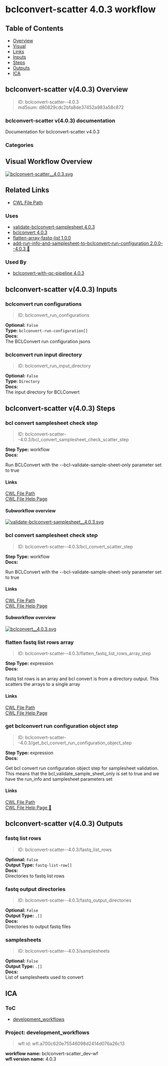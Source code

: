 
bclconvert-scatter 4.0.3 workflow
=================================

## Table of Contents
  
- [Overview](#bclconvert-scatter-v403-overview)  
- [Visual](#visual-workflow-overview)  
- [Links](#related-links)  
- [Inputs](#bclconvert-scatter-v403-inputs)  
- [Steps](#bclconvert-scatter-v403-steps)  
- [Outputs](#bclconvert-scatter-v403-outputs)  
- [ICA](#ica)  


## bclconvert-scatter v(4.0.3) Overview



  
> ID: bclconvert-scatter--4.0.3  
> md5sum: d80829cdc2bfa8de37452a983a58c872

### bclconvert-scatter v(4.0.3) documentation
  
Documentation for bclconvert-scatter v4.0.3

### Categories
  


## Visual Workflow Overview
  
[![bclconvert-scatter__4.0.3.svg](../../../../images/workflows/bclconvert-scatter/4.0.3/bclconvert-scatter__4.0.3.svg)](https://github.com/umccr/cwl-ica/raw/main/.github/catalogue/images/workflows/bclconvert-scatter/4.0.3/bclconvert-scatter__4.0.3.svg)
## Related Links
  
- [CWL File Path](../../../../../../workflows/bclconvert-scatter/4.0.3/bclconvert-scatter__4.0.3.cwl)  


### Uses
  
- [validate-bclconvert-samplesheet 4.0.3](../../validate-bclconvert-samplesheet/4.0.3/validate-bclconvert-samplesheet__4.0.3.md)  
- [bclconvert 4.0.3](../../bclconvert/4.0.3/bclconvert__4.0.3.md)  
- [flatten-array-fastq-list 1.0.0](../../../expressions/flatten-array-fastq-list/1.0.0/flatten-array-fastq-list__1.0.0.md)  
- [add-run-info-and-samplesheet-to-bclconvert-run-configuration 2.0.0--4.0.3 :construction:](../../../expressions/add-run-info-and-samplesheet-to-bclconvert-run-configuration/2.0.0--4.0.3/add-run-info-and-samplesheet-to-bclconvert-run-configuration__2.0.0--4.0.3.md)  


### Used By
  
- [bclconvert-with-qc-pipeline 4.0.3](../../bclconvert-with-qc-pipeline/4.0.3/bclconvert-with-qc-pipeline__4.0.3.md)  

  


## bclconvert-scatter v(4.0.3) Inputs

### bclconvert run configurations



  
> ID: bclconvert_run_configurations
  
**Optional:** `False`  
**Type:** `bclconvert-run-configuration[]`  
**Docs:**  
The BCLConvert run configuration jsons


### bclconvert run input directory



  
> ID: bclconvert_run_input_directory
  
**Optional:** `False`  
**Type:** `Directory`  
**Docs:**  
The input directory for BCLConvert

  


## bclconvert-scatter v(4.0.3) Steps

### bcl convert samplesheet check step


  
> ID: bclconvert-scatter--4.0.3/bcl_convert_samplesheet_check_scatter_step
  
**Step Type:** workflow  
**Docs:**
  
Run BCLConvert with the --bcl-validate-sample-sheet-only parameter set to true

#### Links
  
[CWL File Path](../../../../../../workflows/validate-bclconvert-samplesheet/4.0.3/validate-bclconvert-samplesheet__4.0.3.cwl)  
[CWL File Help Page](../../validate-bclconvert-samplesheet/4.0.3/validate-bclconvert-samplesheet__4.0.3.md)
#### Subworkflow overview
  
[![validate-bclconvert-samplesheet__4.0.3.svg](../../../../images/workflows/validate-bclconvert-samplesheet/4.0.3/validate-bclconvert-samplesheet__4.0.3.svg)](https://github.com/umccr/cwl-ica/raw/main/.github/catalogue/images/workflows/validate-bclconvert-samplesheet/4.0.3/validate-bclconvert-samplesheet__4.0.3.svg)  


### bcl convert samplesheet check step


  
> ID: bclconvert-scatter--4.0.3/bcl_convert_scatter_step
  
**Step Type:** workflow  
**Docs:**
  
Run BCLConvert with the --bcl-validate-sample-sheet-only parameter set to true

#### Links
  
[CWL File Path](../../../../../../workflows/bclconvert/4.0.3/bclconvert__4.0.3.cwl)  
[CWL File Help Page](../../bclconvert/4.0.3/bclconvert__4.0.3.md)
#### Subworkflow overview
  
[![bclconvert__4.0.3.svg](../../../../images/workflows/bclconvert/4.0.3/bclconvert__4.0.3.svg)](https://github.com/umccr/cwl-ica/raw/main/.github/catalogue/images/workflows/bclconvert/4.0.3/bclconvert__4.0.3.svg)  


### flatten fastq list rows array


  
> ID: bclconvert-scatter--4.0.3/flatten_fastq_list_rows_array_step
  
**Step Type:** expression  
**Docs:**
  
fastq list rows is an array and bcl convert is from a directory output.
This scatters the arrays to a single array

#### Links
  
[CWL File Path](../../../../../../expressions/flatten-array-fastq-list/1.0.0/flatten-array-fastq-list__1.0.0.cwl)  
[CWL File Help Page](../../../expressions/flatten-array-fastq-list/1.0.0/flatten-array-fastq-list__1.0.0.md)  


### get bclconvert run configuration object step


  
> ID: bclconvert-scatter--4.0.3/get_bcl_convert_run_configuration_object_step
  
**Step Type:** expression  
**Docs:**
  
Get bcl convert run configuration object step for samplesheet validation.  
This means that the bcl_validate_sample_sheet_only is set to true and we
have the run_info and samplesheet parameters set

#### Links
  
[CWL File Path](../../../../../../expressions/add-run-info-and-samplesheet-to-bclconvert-run-configuration/2.0.0--4.0.3/add-run-info-and-samplesheet-to-bclconvert-run-configuration__2.0.0--4.0.3.cwl)  
[CWL File Help Page :construction:](../../../expressions/add-run-info-and-samplesheet-to-bclconvert-run-configuration/2.0.0--4.0.3/add-run-info-and-samplesheet-to-bclconvert-run-configuration__2.0.0--4.0.3.md)  


## bclconvert-scatter v(4.0.3) Outputs

### fastq list rows



  
> ID: bclconvert-scatter--4.0.3/fastq_list_rows  

  
**Optional:** `False`  
**Output Type:** `fastq-list-row[]`  
**Docs:**  
Directories to fastq list rows
  


### fastq output directories



  
> ID: bclconvert-scatter--4.0.3/fastq_output_directories  

  
**Optional:** `False`  
**Output Type:** `.[]`  
**Docs:**  
Directories to output fastq files
  


### samplesheets



  
> ID: bclconvert-scatter--4.0.3/samplesheets  

  
**Optional:** `False`  
**Output Type:** `.[]`  
**Docs:**  
List of samplesheets used to convert
  

  


## ICA

### ToC
  
- [development_workflows](#project-development_workflows)  


### Project: development_workflows


> wfl id: wfl.a700c620e75546098d2414d076a26c13  

  
**workflow name:** bclconvert-scatter_dev-wf  
**wfl version name:** 4.0.3  

  

